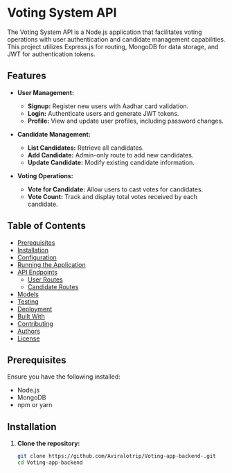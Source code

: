 # Voting System API

The Voting System API is a Node.js application that facilitates voting operations with user authentication and candidate management capabilities. This project utilizes Express.js for routing, MongoDB for data storage, and JWT for authentication tokens.

## Features

- **User Management:**
  - **Signup:** Register new users with Aadhar card validation.
  - **Login:** Authenticate users and generate JWT tokens.
  - **Profile:** View and update user profiles, including password changes.

- **Candidate Management:**
  - **List Candidates:** Retrieve all candidates.
  - **Add Candidate:** Admin-only route to add new candidates.
  - **Update Candidate:** Modify existing candidate information.

- **Voting Operations:**
  - **Vote for Candidate:** Allow users to cast votes for candidates.
  - **Vote Count:** Track and display total votes received by each candidate.

## Table of Contents

- [Prerequisites](#prerequisites)
- [Installation](#installation)
- [Configuration](#configuration)
- [Running the Application](#running-the-application)
- [API Endpoints](#api-endpoints)
  - [User Routes](#user-routes)
  - [Candidate Routes](#candidate-routes)
- [Models](#models)
- [Testing](#testing)
- [Deployment](#deployment)
- [Built With](#built-with)
- [Contributing](#contributing)
- [Authors](#authors)
- [License](#license)

## Prerequisites

Ensure you have the following installed:

- Node.js
- MongoDB
- npm or yarn

## Installation

1. **Clone the repository:**

   ```bash
   git clone https://github.com/Aviralotrip/Voting-app-backend-.git
   cd Voting-app-backend
